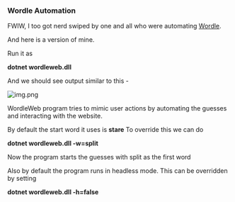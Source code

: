 
### Wordle Automation

FWIW, I too got nerd swiped by one and all who were automating [Wordle](https://www.powerlanguage.co.uk/wordle/).

And here is a version of mine.

Run it as 

**dotnet wordleweb.dll**

And we should see output similar to this -

![img.png](img.png)

WordleWeb program tries to mimic user actions by automating the guesses and interacting with the website.

By default the start word it uses is **stare** To override this we can do

**dotnet wordleweb.dll -w=split**

Now the program starts the guesses with split as the first word

Also by default the program runs in headless mode. This can be overridden by setting 

**dotnet wordleweb.dll -h=false**
